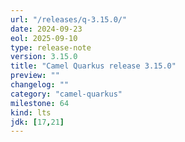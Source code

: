 ```yaml
---
url: "/releases/q-3.15.0/"
date: 2024-09-23
eol: 2025-09-10
type: release-note
version: 3.15.0
title: "Camel Quarkus release 3.15.0"
preview: ""
changelog: ""
category: "camel-quarkus"
milestone: 64
kind: lts
jdk: [17,21]
---
```

